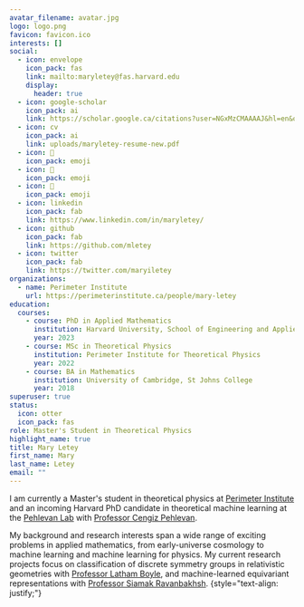 ```yaml
---
avatar_filename: avatar.jpg
logo: logo.png
favicon: favicon.ico
interests: []
social:
  - icon: envelope
    icon_pack: fas
    link: mailto:maryletey@fas.harvard.edu
    display:
      header: true
  - icon: google-scholar
    icon_pack: ai
    link: https://scholar.google.ca/citations?user=NGxMzCMAAAAJ&hl=en&oi=ao
  - icon: cv
    icon_pack: ai
    link: uploads/maryletey-resume-new.pdf
  - icon: 🦦
    icon_pack: emoji
  - icon: 🦦
    icon_pack: emoji
  - icon: 🦦
    icon_pack: emoji
  - icon: linkedin
    icon_pack: fab
    link: https://www.linkedin.com/in/maryletey/
  - icon: github
    icon_pack: fab
    link: https://github.com/mletey
  - icon: twitter
    icon_pack: fab
    link: https://twitter.com/maryiletey
organizations:
  - name: Perimeter Institute
    url: https://perimeterinstitute.ca/people/mary-letey
education:
  courses:
    - course: PhD in Applied Mathematics
      institution: Harvard University, School of Engineering and Applied Sciences
      year: 2023
    - course: MSc in Theoretical Physics
      institution: Perimeter Institute for Theoretical Physics
      year: 2022
    - course: BA in Mathematics
      institution: University of Cambridge, St Johns College
      year: 2018
superuser: true
status:
  icon: otter
  icon_pack: fas
role: Master's Student in Theoretical Physics 
highlight_name: true
title: Mary Letey
first_name: Mary
last_name: Letey
email: ""
---
```

I am currently a Master's student in theoretical physics at [Perimeter Institute](https://perimeterinstitute.ca/people/mary-letey) and an incoming Harvard PhD candidate in theoretical machine learning at the [Pehlevan Lab](https://pehlevan.seas.harvard.edu) with [Professor Cengiz Pehlevan](https://pehlevan.seas.harvard.edu/people/cengiz-pehlevan).

My background and research interests span a wide range of exciting problems in applied mathematics, from early-universe cosmology to machine learning and machine learning for physics. My current research projects focus on classification of discrete symmetry groups in relativistic geometries with [Professor Latham Boyle](https://perimeterinstitute.ca/people/latham-boyle), and machine-learned equivariant representations with [Professor Siamak Ravanbakhsh](https://www.siamak.page).
{style="text-align: justify;"}
